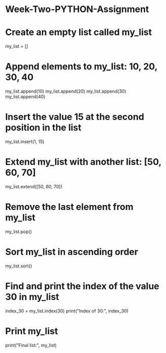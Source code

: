 ﻿# Week-Two-PYTHON-Assignment
# Create an empty list called my_list
my_list = []

# Append elements to my_list: 10, 20, 30, 40
my_list.append(10)
my_list.append(20)
my_list.append(30)
my_list.append(40)

# Insert the value 15 at the second position in the list
my_list.insert(1, 15)

# Extend my_list with another list: [50, 60, 70]
my_list.extend([50, 60, 70])

# Remove the last element from my_list
my_list.pop()

# Sort my_list in ascending order
my_list.sort()

# Find and print the index of the value 30 in my_list
index_30 = my_list.index(30)
print("Index of 30:", index_30)

# Print my_list
print("Final list:", my_list)
